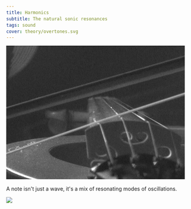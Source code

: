 ```yaml
---
title: Harmonics
subtitle: The natural sonic resonances
tags: sound
cover: theory/overtones.svg
---
```


<img src="./Bowed_violin_string_helholz_corner.gif" >

A note isn't just a wave, it's a mix of resonating modes of oscillations.

<string-harmonics />


<img src="/media/theory/overtones.svg">